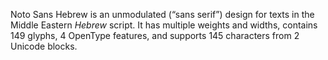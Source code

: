 Noto Sans Hebrew is an unmodulated (“sans serif”) design for texts in the Middle Eastern _Hebrew_ script. It has multiple weights and widths, contains 149 glyphs, 4 OpenType features, and supports 145 characters from 2 Unicode blocks.